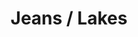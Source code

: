 ---
ee_id_thing: '4372'
site: '1'
type: '2'
inv_num: 2016-100
add_credit:
url: 2016-100-jeans-lakes
title: Jeans / Lakes
year: '2016'
display_year: '2016'
medium: 1920x1080 H.264/MPEG-4 Part 10 looped digital file (from 11 lossless TIFS),
  media player, 65–75” flatscreen, armature, various cables
dims:
pitch:
ps:
live_url:
youtube:
https://github.com/coryarcangel/alu:
imgs: jeans-lakes-2016-100-install-database-dt.jpg
subheading:
download:
commission:
related:
layout: things-i-made
---